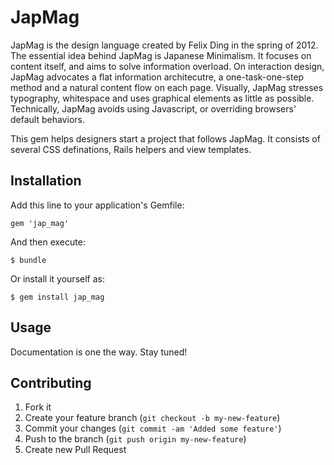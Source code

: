 # JapMag

JapMag is the design language created by Felix Ding in the spring of 2012. The essential idea behind JapMag is Japanese Minimalism. It focuses on content itself, and aims to solve information overload. On interaction design, JapMag advocates a flat information architecutre, a one-task-one-step method and a natural content flow on each page. Visually, JapMag stresses typography, whitespace and uses graphical elements as little as possible. Technically, JapMag avoids using Javascript, or overriding browsers' default behaviors.

This gem helps designers start a project that follows JapMag. It consists of several CSS definations, Rails helpers and view templates.

## Installation

Add this line to your application's Gemfile:

    gem 'jap_mag'

And then execute:

    $ bundle

Or install it yourself as:

    $ gem install jap_mag

## Usage

Documentation is one the way. Stay tuned!

## Contributing

1. Fork it
2. Create your feature branch (`git checkout -b my-new-feature`)
3. Commit your changes (`git commit -am 'Added some feature'`)
4. Push to the branch (`git push origin my-new-feature`)
5. Create new Pull Request
